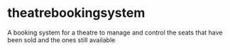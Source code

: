 # theatrebookingsystem
A booking system for a theatre to manage and control the seats that have been sold and the ones still available
